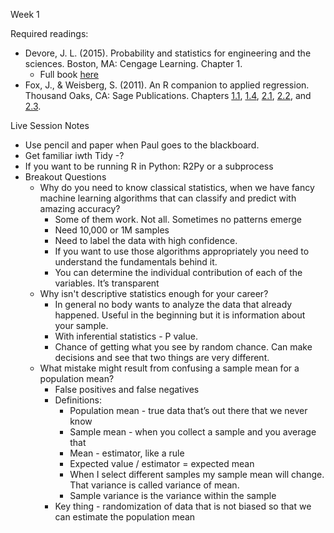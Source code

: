 Week 1 

Required readings:
* Devore, J. L. (2015). Probability and statistics for engineering and the sciences. Boston, MA: Cengage Learning. Chapter 1.
  * Full book [here](./../Books/probability_and_statistics_for_engineering_and_the_sciences.pdf)
* Fox, J., & Weisberg, S. (2011). An R companion to applied regression. Thousand Oaks, CA: Sage Publications. Chapters [1.1](./../Study.net/Fox__J__2011__An_R_Companion_To_Applied_Regression__Chapter_1__Section_1_1__R_Basics.pdf), [1.4](./../Study.net/Fox__J__2011__An_R_Companion_To_Applied_Regression__Chapter_1__Section_1_4__Generic_Functi___.pdf), [2.1](./../Study.net/Fox__J__2011__An_R_Companion_To_Applied_Regression__Chapter_2__Section_2_1__Data_Input.pdf), [2.2](./../Study.net/Fox__J__2011__An_R_Companion_To_Applied_Regression__Chapter_2__Section_2_2__Working_with_D___.pdf), and [2.3](./../Study.net/Fox__J__2011__An_R_Companion_To_Applied_Regression__Chapter_2__Section_2_3__Matrices__Arra___.pdf).

Live Session Notes
* Use pencil and paper when Paul goes to the blackboard.
* Get familiar iwth Tidy -?
* If you want to be running R in Python: R2Py or a subprocess
* Breakout Questions
  * Why do you need to know classical statistics, when we have fancy machine learning algorithms that can classify and predict with amazing accuracy?
    * Some of them work. Not all. Sometimes no patterns emerge
    * Need 10,000 or 1M samples
    * Need to label the data with high confidence.
    * If you want to use those algorithms appropriately you need to understand the fundamentals behind it.
    * You can determine the individual contribution of each of the variables. It’s transparent
  * Why isn't descriptive statistics enough for your career?
    * In general no body wants to analyze the data that already happened. Useful in the beginning but it is information about your sample.
    * With inferential statistics  - P value.
    * Chance of getting what you see by random chance. Can make decisions and see that two things are very different.
  * What mistake might result from confusing a sample mean for a population mean?
    * False positives and false negatives
    * Definitions:
      * Population mean - true data that’s out there that we never know
      * Sample mean - when you collect a sample and you average that
      * Mean - estimator, like a rule
      * Expected value / estimator = expected mean
      * When I select different samples my sample mean will change. That variance is called variance of mean.
      * Sample variance is the variance within the sample
    * Key thing - randomization of data that is not biased so that we can estimate the population mean

